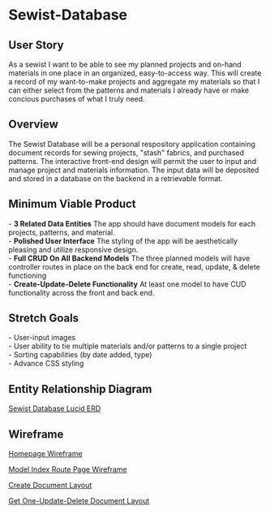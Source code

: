 # Sewist-Database

<h2>User Story</h2>
As a sewist I want to be able to see my planned projects and on-hand materials in one place in an organized, easy-to-access way.  This will create a record of my want-to-make projects and aggregate my materials so that I can either select from the patterns and materials I already have or make concious purchases of what I truly need.

<h2>Overview</h2>
The Sewist Database will be a personal respository application containing document records for sewing projects, "stash" fabrics, and purchased patterns.  The interactive front-end design will permit the user to input and manage project and materials information.  The input data will be deposited and stored in a database on the backend in a retrievable format.

<h2>Minimum Viable Product</h2>
- <b>3 Related Data Entities</b>  The app should have document models for each projects, patterns, and material.<br>
- <b>Polished User Interface</b>  The styling of the app will be aesthetically pleasing and utilize responsive design.<br>
- <b>Full CRUD On All Backend Models</b>  The three planned models will have controller routes in place on the back end for create, read, update, & delete functioning<br>
- <b>Create-Update-Delete Functionality</b> At least one model to have CUD functionality across the front and back end.<br>

<h2>Stretch Goals</h2>
- User-input images<br>
- User ability to tie multiple materials and/or patterns to a single project<br>
- Sorting capabilities (by date added, type)<br>
- Advance CSS styling

<h2>Entity Relationship Diagram</h2>
<a href="https://lucid.app/lucidchart/6627721e-7929-40e0-a2a9-651570643368/edit?viewport_loc=-197%2C157%2C1597%2C791%2C0_0&invitationId=inv_5dce1b44-fd7c-42a4-9f07-1e24604e1d04">Sewist Database Lucid ERD</a>

<h2>Wireframe</h2>
<a href= "https://drive.google.com/file/d/1fDlrxvwVpeLG31UmrsBubFDZ_Muy6kAe/view?usp=sharing">Homepage Wireframe</a>

<a href="https://drive.google.com/file/d/1k4cnxTg7zqk-0j6WqDV4cZa726x50a8J/view?usp=sharing">Model Index Route Page Wireframe</a>

<a href="https://drive.google.com/file/d/1KJA4DrTqZxhDwagDJmUck9i3JzzAkL7C/view?usp=sharing">Create Document Layout</a>

<a href="https://drive.google.com/file/d/1sV8Q7y9tfunCjp4aKoRbu4ljy-0kvvgI/view?usp=sharing">Get One-Update-Delete Document Layout</a>
